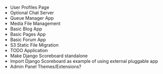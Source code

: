 
* User Profiles Page
* Optional Chat Server
* Queue Manager App
* Media File Management
* Basic Blog App
* Basic Pages App
* Basic Forum App
* S3 Static File Migration
* TODO Application
* Make Django Scoreboard standalone
* Import Django Scoreboard as example of using external pluggable app
* Admin Panel Themes/Extensions?